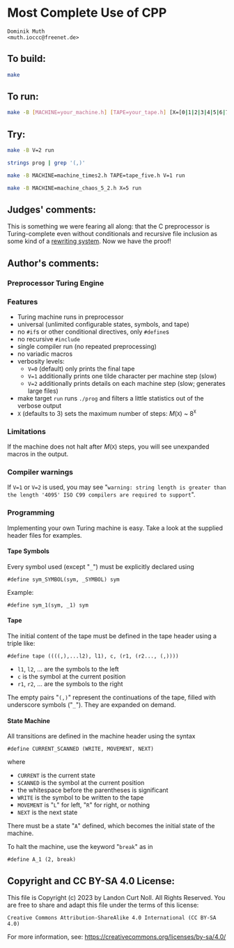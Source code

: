 # Most Complete Use of CPP

    Dominik Muth 
    <muth.ioccc@freenet.de>  

## To build:

```sh
make
```

## To run:

```sh
make -B [MACHINE=your_machine.h] [TAPE=your_tape.h] [X=[0|1|2|3|4|5|6|7|8|9]] [V=[0|1|2]] run
```

## Try:

```sh
make -B V=2 run

strings prog | grep '(,)'

make -B MACHINE=machine_times2.h TAPE=tape_five.h V=1 run

make -B MACHINE=machine_chaos_5_2.h X=5 run
```

## Judges' comments:

This is something we were fearing all along: that the C preprocessor is Turing-complete
even without conditionals and recursive file inclusion as some kind of a
[rewriting system](https://en.wikipedia.org/wiki/Rewriting). Now we have the proof!

## Author's comments:

### Preprocessor Turing Engine

### Features

- Turing machine runs in preprocessor
- universal (unlimited configurable states, symbols, and tape)
- no `#if`s or other conditional directives, only `#define`s
- no recursive `#include`
- single compiler run (no repeated preprocessing)
- no variadic macros
- verbosity levels:
  + `V=0` (default) only prints the final tape
  + `V=1` additionally prints one tilde character per machine step (slow)
  + `V=2` additionally prints details on each machine step (slow; generates large files)
- make target `run` runs `./prog` and filters a little statistics out of the verbose output
- `X` (defaults to 3) sets the maximum number of steps: *M*(`X`) ~ 8<sup>`X`</sup>

### Limitations

If the machine does not halt after *M*(`X`) steps, you will see unexpanded macros in the output.

### Compiler warnings

If `V=1` or `V=2` is used, you may see "`warning: string length is greater than the length '4095' ISO C99 compilers are required to support`".

### Programming

Implementing your own Turing machine is easy. Take a look at the supplied header files for examples.

#### Tape Symbols

Every symbol used (except "`_`") must be explicitly declared using

	#define sym_SYMBOL(sym, _SYMBOL) sym

Example:

    #define sym_1(sym, _1) sym

#### Tape

The initial content of the tape must be defined in the tape header using a triple like:

	#define tape ((((,),...l2), l1), c, (r1, (r2..., (,))))

- `l1`, `l2`, ... are the symbols to the left
- `c` is the symbol at the current position
- `r1`, `r2`, ... are the symbols to the right

The empty pairs "`(,)`" represent the continuations of the tape, filled with underscore symbols ("`_`"). They are expanded on demand.

#### State Machine

All transitions are defined in the machine header using the syntax

	#define CURRENT_SCANNED (WRITE, MOVEMENT, NEXT)

where

- `CURRENT` is the current state
- `SCANNED` is the symbol at the current position
- the whitespace before the parentheses is significant
- `WRITE` is the symbol to be written to the tape
- `MOVEMENT` is "`L`" for left, "`R`" for right, or nothing
- `NEXT` is the next state

There must be a state "`A`" defined, which becomes the initial state of the machine.

To halt the machine, use the keyword "`break`" as in

	#define A_1 (2, break)

## Copyright and CC BY-SA 4.0 License:

This file is Copyright (c) 2023 by Landon Curt Noll.  All Rights Reserved.
You are free to share and adapt this file under the terms of this license:

    Creative Commons Attribution-ShareAlike 4.0 International (CC BY-SA 4.0)

For more information, see: https://creativecommons.org/licenses/by-sa/4.0/
